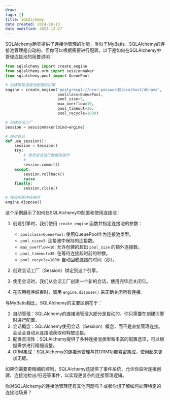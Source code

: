 ```yaml
---
draw:
tags: []
title: SQLAlchemy
date created: 2024-10-13
date modified: 2024-12-27
---
```


SQLAlchemy确实提供了连接池管理的功能，类似于MyBatis。SQLAlchemy的连接池管理是自动的，但你可以根据需要进行配置。以下是如何在SQLAlchemy中管理连接池的简要说明：

```python
from sqlalchemy import create_engine
from sqlalchemy.orm import sessionmaker
from sqlalchemy.pool import QueuePool

# 创建带有连接池配置的引擎
engine = create_engine('postgresql://user:password@localhost/dbname',
                       poolclass=QueuePool,
                       pool_size=5,
                       max_overflow=10,
                       pool_timeout=30,
                       pool_recycle=1800)

# 创建会话工厂
Session = sessionmaker(bind=engine)

# 使用会话
def use_session():
    session = Session()
    try:
        # 使用会话进行数据库操作
        # ...
        session.commit()
    except:
        session.rollback()
        raise
    finally:
        session.close()

# 在应用程序结束时
engine.dispose()

```

这个示例展示了如何在SQLAlchemy中配置和使用连接池：

1. 创建引擎时，我们使用 `create_engine` 函数并指定连接池的参数：
   - `poolclass=QueuePool`: 使用QueuePool作为连接池类型。
   - `pool_size=5`: 连接池中保持的连接数。
   - `max_overflow=10`: 允许创建的超出 `pool_size` 的额外连接数。
   - `pool_timeout=30`: 在等待连接超时前的秒数。
   - `pool_recycle=1800`: 自动回收连接的时间（秒）。

2. 创建会话工厂（Session）绑定到这个引擎。
3. 使用会话时，我们从会话工厂创建一个新的会话，使用完毕后关闭它。
4. 在应用程序结束时，调用 `engine.dispose()` 来正确关闭所有连接。

与MyBatis相比，SQLAlchemy的主要区别在于：

1. 自动管理：SQLAlchemy的连接池管理大部分是自动的，你只需要在创建引擎时进行配置。
2. 会话概念：SQLAlchemy使用会话（Session）概念，而不是直接管理连接。会话会自动从连接池获取和释放连接。
3. 配置灵活性：SQLAlchemy提供了多种连接池类型和丰富的配置选项，可以根据需求进行精细调整。
4. ORM集成：SQLAlchemy的连接池管理与其ORM功能紧密集成，使用起来更加无缝。

如果你需要更精细的控制，SQLAlchemy还提供了事件系统，允许你监听连接创建、连接池检出/归还等事件，以实现更复杂的连接管理逻辑。

你对SQLAlchemy的连接池管理还有其他问题吗？或者你想了解如何处理特定的连接池场景？
